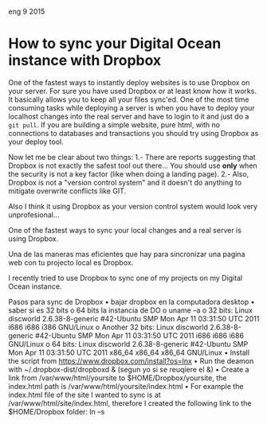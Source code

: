 <permalink>eng</permalink>
<month>9</month>
<year>2015</year>

# How to sync your Digital Ocean instance with Dropbox

One of the fastest ways to instantly deploy websites is to use Dropbox on your server. For sure you have used Dropbox or at least know how it works. It basically allows you to keep all your files sync'ed. One of the most time consuming tasks while deploying a server is when you have to deploy your localhost changes into the real server and have to login to it and just do a `git pull`. If you are building a simple website,  pure html, with no connections to databases and transactions you should try using Dropbox as your deploy tool.

Now let me be clear about two things: 
1.- There are reports suggesting that Dropbox is not exactly the safest tool out there... You should use **only** when the security is not a key factor (like when doing a landing page).
2.- Also, Dropbox is not a "version control system" and it doesn't do anything to mitigate overwrite conflicts like GIT.


Also I think it using Dropbox as your version control system would look very unprofesional...

One of the fastest ways to sync your local changes and a real server is using Dropbox. 

Una de las maneras mas eficientes que hay para sincronizar una pagina web con tu projecto local es Dropbox. 

I recently tried to use Dropbox to sync one of my projects on my Digital Ocean instance. 


Pasos para sync de Dropbox
•	bajar dropbox en la computadora desktop
•	saber si es 32 bits o 64 bits la instancia de DO
o	uname –a
o	32  bits: Linux discworld 2.6.38-8-generic #42-Ubuntu SMP Mon Apr 11 03:31:50 UTC 2011 i686 i686 i386 GNU/Linux
o	Another 32 bits: Linux discworld 2.6.38-8-generic #42-Ubuntu SMP Mon Apr 11 03:31:50 UTC 2011 i686 i686 i686 GNU/Linux
o	64 bits:  Linux discworld 2.6.38-8-generic #42-Ubuntu SMP Mon Apr 11 03:31:50 UTC 2011 x86_64 x86_64 x86_64 GNU/Linux
•	Install the script from https://www.dropbox.com/install?os=lnx
•	Run the deamon with ~/.dropbox-dist/dropboxd & (segun yo si se reuqiere el &) 
•	Create a link from /var/www/html/yoursite to $HOME/Dropbox/yoursite, the index.html path is /var/www/html/yoursite/index.html
•	For example the index.html file of the site I wanted to sync is at /var/www/html/site/index.html, therefore I created the following link to the $HOME/Dropbox folder:
ln –s 



